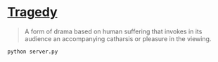 [Tragedy](http://www.trgdy.com)
============

>A form of drama based on human suffering that invokes in its audience an accompanying catharsis or pleasure in the viewing.

~~~
python server.py
~~~

